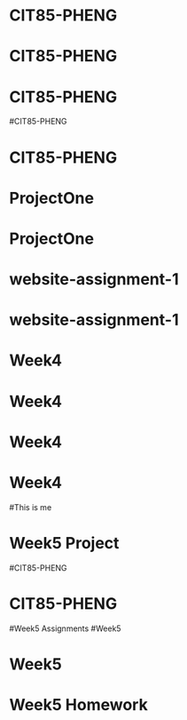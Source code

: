 # CIT85-PHENG
# CIT85-PHENG
# CIT85-PHENG
#CIT85-PHENG
# CIT85-PHENG
# ProjectOne
# ProjectOne
# website-assignment-1
# website-assignment-1
# Week4
# Week4
# Week4
# Week4
#This is me
# Week5 Project
#CIT85-PHENG
# CIT85-PHENG
#Week5 Assignments
#Week5
# Week5
# Week5 Homework
